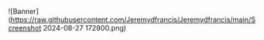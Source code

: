 

![Banner](https://raw.githubusercontent.com/Jeremydfrancis/Jeremydfrancis/main/Screenshot 2024-08-27 172800.png)

